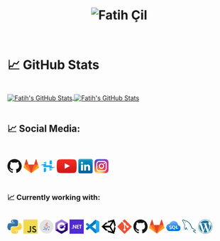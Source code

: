 
<h1 align="center">
  <img href="https://www.fatihcil.com" src="https://github.com/Fatihcil16/Fatihcil16/blob/main/Images/Banner.png" alt="Fatih Çil" />
</h1>
<br><h1>
&#x1f4c8; GitHub Stats 
</h1>
<br>
<a href="https://github.com/Fatihcil16">
  <img align="center" src="https://github-readme-stats.vercel.app/api/top-langs/?username=Fatihcil16&hide=c%2B%2B,c,html&title_color=6aa6f8&theme=tokyonight&bg_color=0e1116" alt="Fatih's GitHub Stats" />
</a>
<a href="https://github.com/Fatihcil16">
  <img align="center" src="https://github-readme-stats.vercel.app/api?username=Fatihcil16&show_icons=true&theme=tokyonight&line_height=27&bg_color=0e1116" alt="Fatih's GitHub Stats" />
</a>
 <br> 
 <br>
 
<h2>
&#x1f4c8; Social Media:
</h2>
<br>

[![GitHub](Icons/github.png)](https://github.com/Fatihcil16)
[![GitLab](Icons/gitlab.png)](https://gitlab.com/Fatihcil16)
[![Hackster.io](Icons/Hackster.png)](https://www.hackster.io/fatih-cil/)
[![YouTube](Icons/youtube.png)](https://www.youtube.com/channel/UCIUsA_RC9wk1IMp1nX03qUQ)
[![LinkedIn](Icons/linkedin.png)](https://www.linkedin.com/in/fatih-%C3%A7il/)
[![Instagram](Icons/instagram.png)](https://www.instagram.com/fatihcil.2001/)
<br>
<br>
<h3>
&#x1f4c8; Currently working with:
</h3>
<br>
<a href="https://www.python.org/" title="Python"><img src="Icons/python.png" /></a>
<a href="https://en.wikipedia.org/wiki/JavaScript" title="JavaScript"><img src="Icons/javascript.png" /></a>
<a href="https://www.java.com/tr/" title="Java"><img src="Icons/java.png" /></a>
<a href="https://en.wikipedia.org/wiki/C_Sharp_(programming_language)" title="C#"><img src="Icons/csharp.png" /></a>
<a href="https://dotnet.microsoft.com/" title="DotNet"><img src="Icons/dotnet.png" /></a>
<a href="https://code.visualstudio.com/" title="Visual Studio Code"><img src="Icons/vscode.png" /></a>
<a href="https://unity.com/" title="Unity"><img src="Icons/unity.png" /></a>
<a href="https://git-scm.com/" title="Git"><img src="Icons/git.png" /></a>
<a href="https://github.com/" title="GitHub"><img src="Icons/github.png" /></a>
<a href="https://gitlab.com/" title="GitLab"><img src="Icons/gitlab.png" /></a>
<a title="Sql"><img src="Icons/sql.png" /></a>
<a href="https://www.mysql.com/" title="MySQL"><img src="Icons/mysql.png" /></a>
<a href="https://wordpress.com/" title="Wordpress"><img src="Icons/wordpress.png" /></a>
